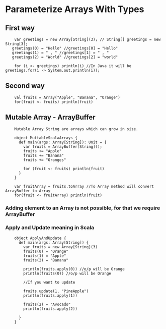 # Parameterize Arrays With Types

## First way
	 	var greetings = new Array[String](3); // String[] greetings = new String[3];
	   greetings(0) = "Hello" //greetings[0] = "Hello"
	   greetings(1) = " , " //greetings[1] = " , "
	   greetings(2) = "World" //greetings[2] = "world"

    	for (i <- greetings) println(i) //In Java it will be greetings.for(i -> System.out.println(i));
## Second way

		val fruits = Array("Apple", "Banana", "Orange")
		for(fruit <- fruits) println(fruit)

## Mutable Array - ArrayBuffer

		Mutable Array String are arrays which can grow in size.

		object MuttableScalaArrays {
		  def main(args: Array[String]): Unit = {
		    var fruits = ArrayBuffer[String]();
		    fruits += "Apple"
		    fruits += "Banana"
		    fruits += "Oranges"
		
		    for (fruit <- fruits) println(fruit)
		  }
		}
		
		var fruitArray = fruits.toArray //To Array method will convert ArrayBuffer to Array
    	for(fruit <- fruitArray) println(fruit)
    	
### Adding element to an Array is not possible, for that we require ArrayBuffer

### Apply and Update meaning in Scala

		object ApplyAndUpdate {
		  def main(args: Array[String]) {
		    var fruits = new Array[String](3)
		    fruits(0) = "Orange"
		    fruits(1) = "Apple"
		    fruits(2) = "Banana"
		
		    println(fruits.apply(0)) //o/p will be Orange
		    println(fruits(0)) //o/p will be Orange
		    
		    //If you want to update
		    
		    fruits.update(1, "PineApple")
		    println(fruits.apply(1))
		    
		    fruits(2) = "Avocado"
		    println(fruits.apply(2))
		
		  }
		}